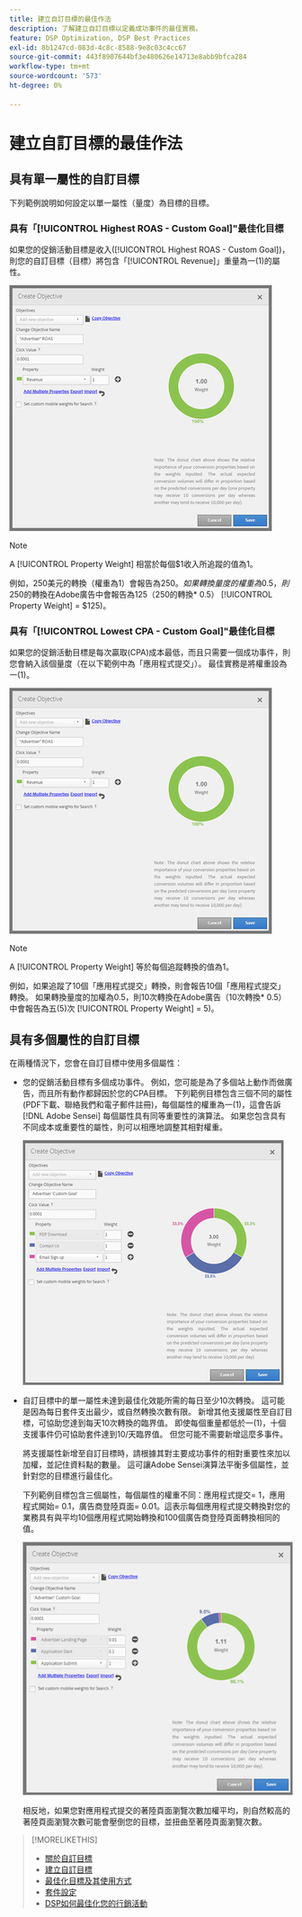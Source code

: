 ```yaml
---
title: 建立自訂目標的最佳作法
description: 了解建立自訂目標以定義成功事件的最佳實務。
feature: DSP Optimization, DSP Best Practices
exl-id: 8b1247cd-083d-4c8c-8588-9e8c03c4cc67
source-git-commit: 443f8907644bf3e480626e14713e8abb9bfca284
workflow-type: tm+mt
source-wordcount: '573'
ht-degree: 0%

---
```


# 建立自訂目標的最佳作法

## 具有單一屬性的自訂目標

下列範例說明如何設定以單一屬性（量度）為目標的目標。

### 具有「[!UICONTROL Highest ROAS - Custom Goal]&quot;最佳化目標

如果您的促銷活動目標是收入([!UICONTROL Highest ROAS - Custom Goal])，則您的自訂目標（目標）將包含「[!UICONTROL Revenue]」重量為一(1)的屬性。

![具有單一屬性的ROAS自訂目標範例](/help/dsp/assets/custom-goal-roas.png)

>[!NOTE]
>
> A [!UICONTROL Property Weight] 相當於每個$1收入所追蹤的值為1。
>
> 例如，250美元的轉換（權重為1）會報告為$250。 如果轉換量度的權重為0.5，則$250的轉換在Adobe廣告中會報告為$125（$250的轉換* 0.5） [!UICONTROL Property Weight] = $125)。

### 具有「[!UICONTROL Lowest CPA - Custom Goal]&quot;最佳化目標

如果您的促銷活動目標是每次贏取(CPA)成本最低，而且只需要一個成功事件，則您會納入該個量度（在以下範例中為「應用程式提交」）。 最佳實務是將權重設為一(1)。

![單一屬性的CPA自訂目標範例](/help/dsp/assets/custom-goal-roas.png)

>[!NOTE]
>
> A [!UICONTROL Property Weight] 等於每個追蹤轉換的值為1。
>
> 例如，如果追蹤了10個「應用程式提交」轉換，則會報告10個「應用程式提交」轉換。  如果轉換量度的加權為0.5，則10次轉換在Adobe廣告（10次轉換* 0.5）中會報告為五(5)次 [!UICONTROL Property Weight] = 5)。

## 具有多個屬性的自訂目標

在兩種情況下，您會在自訂目標中使用多個屬性：

* 您的促銷活動目標有多個成功事件。 例如，您可能是為了多個站上動作而做廣告，而且所有動作都歸因於您的CPA目標。 下列範例目標包含三個不同的屬性(PDF下載、聯絡我們和電子郵件註冊)，每個屬性的權重為一(1)，這會告訴 [!DNL Adobe Sensei] 每個屬性具有同等重要性的演算法。 如果您包含具有不同成本或重要性的屬性，則可以相應地調整其相對權重。

   ![具有多個屬性的自訂目標範例](/help/dsp/assets/custom-goal-multiple-properties.png)

* 自訂目標中的單一屬性未達到最佳化效能所需的每日至少10次轉換。 這可能是因為每日套件支出最少，或自然轉換次數有限。 新增其他支援屬性至自訂目標，可協助您達到每天10次轉換的臨界值。 即使每個重量都低於一(1)，十個支援事件仍可協助套件達到10/天臨界值。 但您可能不需要新增這麼多事件。

   將支援屬性新增至自訂目標時，請根據其對主要成功事件的相對重要性來加以加權，並記住資料點的數量。 這可讓Adobe Sensei演算法平衡多個屬性，並針對您的目標進行最佳化。

   下列範例目標包含三個屬性，每個屬性的權重不同：應用程式提交= 1，應用程式開始= 0.1，廣告商登陸頁面= 0.01。這表示每個應用程式提交轉換對您的業務具有與平均10個應用程式開始轉換和100個廣告商登陸頁面轉換相同的值。

   ![具有多個屬性的自訂目標範例](/help/dsp/assets/custom-goal-multiple-properties2.png)

   相反地，如果您對應用程式提交的著陸頁面瀏覽次數加權平均，則自然較高的著陸頁面瀏覽次數可能會壓倒您的目標，並扭曲至著陸頁面瀏覽次數。<!--reword-->

>[!MORELIKETHIS]
>
>* [關於自訂目標](custom-goal-about.md)
>* [建立自訂目標](custom-goal-create.md)
>* [最佳化目標及其使用方式](optimization-goals.md)
>* [套件設定](/help/dsp/campaign-management/packages/package-settings.md)
> * [DSP如何最佳化您的行銷活動](optimization-how-dsp-optimizes-campaigns.md)

